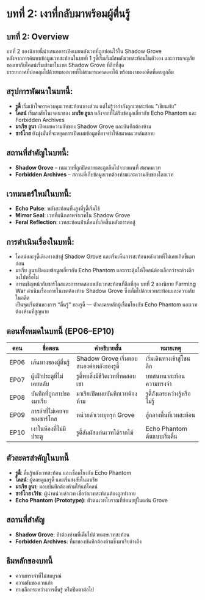 # บทที่ 2: เงาที่กลับมาพร้อมผู้ตื่นรู้
 
 ## บทที่ 2: Overview
 
 บทที่ 2 ของนิยายนี้นำเสนอการเปิดเผยพลังเวทที่ถูกซ่อนไว้ใน Shadow Grove  
 หลังจากการค้นพบข้อมูลเวทสะท้อนในบทที่ 1 รูดี้เริ่มสัมผัสพลังเวทสะท้อนในตัวเอง และการผจญภัยของเขากับไคลน์เริ่มเข้ามาในเขต Shadow Grove ที่ลึกที่สุด  
 บรรยากาศที่ปกคลุมไปด้วยหมอกเวทที่ไม่สามารถคาดเดาได้ พร้อมเงาของอดีตที่เคยถูกลืม
 
 ## สรุปการพัฒนาในบทนี้:
 - **รูดี้** เริ่มเข้าใจการควบคุมเวทสะท้อนบางส่วน แต่ไม่รู้ว่ากำลังถูกเวทสะท้อน "เขียนทับ"
 - **ไคลน์** เริ่มสงสัยในเจตนาของ **มาเรีย ลูนา** หลังจากที่ได้รับข้อมูลเกี่ยวกับ Echo Phantom และ Forbidden Archives
 - **มาเรีย ลูนา** เปิดเผยความลับของ Shadow Grove และบันทึกต้องห้าม
 - **ซาร์โกส** ยังมุ่งมั่นที่จะหยุดการเปิดเผยข้อมูลที่อาจทำให้สมาคมเวทล่มสลาย
 
 ## สถานที่สำคัญในบทนี้:
 - **Shadow Grove** – เขตเวทที่ถูกปิดตายและถูกลืมไปจากแผนที่ สมาคมเวท  
 - **Forbidden Archives** – สถานที่เก็บข้อมูลเวทต้องห้ามและความลับของโลกเวท
 
 ## เวทมนตร์ใหม่ในบทนี้:
 - **Echo Pulse**: พลังสะท้อนขั้นสูงที่รูดี้เริ่มใช้
 - **Mirror Seal**: เวทที่ผนึกภาพจำเวทใน Shadow Grove
 - **Feral Reflection**: เวทสะท้อนป่าเถื่อนที่เกิดขึ้นหลังการต่อสู้
 
 ## การดำเนินเรื่องในบทนี้:
 - ไคลน์และรูดี้เดินทางเข้าสู่ Shadow Grove และเริ่มเห็นการสะท้อนพลังเวทที่ไม่เคยเกิดขึ้นมาก่อน
 - มาเรีย ลูนาเปิดเผยข้อมูลเกี่ยวกับ Echo Phantom และกระตุ้นให้ไคลน์ต้องเลือกว่าจะล่วงลึกลงไปหรือไม่
 - การเผชิญหน้ากับซาร์โกสและการทดสอบพลังเวทสะท้อนที่ลึกที่สุด
 บทที่ 2 ของนิยาย Farming War ดำเนินเรื่องภายในเขตต้องห้าม Shadow Grove ซึ่งเต็มไปด้วยเวทสะท้อนและความลับในอดีต  
 เป็นจุดเริ่มต้นของการ “ตื่นรู้” ของรูดี้ — ตัวละครหลักผู้เชื่อมโยงกับ Echo Phantom และเวทต้องห้ามที่สูญหาย
 
 ## ตอนทั้งหมดในบทนี้ (EP06–EP10)
 
 | ตอน | ชื่อตอน | คำอธิบายสั้น | หมายเหตุ |
 |-----|----------|----------------|-----------|
 | EP06 | เส้นทางของผู้ตื่นรู้ | Shadow Grove เริ่มตอบสนองต่อพลังของรูดี้ | เริ่มเดินทางเข้าสู่โซนลึก |
 | EP07 | ผู้เฝ้าประตูที่ไม่เคยหลับ | รูดี้พบสิ่งมีชีวิตเวทที่ทดสอบเขา | บทสนทนาสะท้อนความทรงจำ |
 | EP08 | บันทึกที่ถูกสาปของมาเรีย | มาเรียเปิดเผยบันทึกเวทต้องห้าม | รูดี้ลังเลระหว่างรู้หรือไม่รู้ |
 | EP09 | การล่าที่ไม่เคยจบของซาร์โกส | หน่วยล่าเวทบุกรุก Grove | สู้กลางพื้นที่เวทสะท้อน |
 | EP10 | เงาในห้องที่ไม่มีประตู | รูดี้สัมผัสแก่นเวทใต้รากไม้ | Echo Phantom ต้นแบบเริ่มตื่น |
 
 ## ตัวละครสำคัญในบทนี้
 
 - **รูดี้**: ตื่นรู้พลังเวทสะท้อน และเชื่อมโยงกับ Echo Phantom
 - **ไคลน์**: ผู้คอยดูแลรูดี้ และเริ่มสงสัยในมาเรีย
 - **มาเรีย ลูนา**: มอบบันทึกต้องห้ามให้แก่ไคลน์
 - **ซาร์โกส เวิร์ธ**: ผู้นำหน่วยล่าเวท เชื่อว่าเวทสะท้อนต้องถูกทำลาย
 - **Echo Phantom (Prototype)**: ตัวตนเวทโบราณที่ซ่อนอยู่ในแก่น Grove
 
 ## สถานที่สำคัญ
 
 - **Shadow Grove**: ป่าต้องห้ามที่เต็มไปด้วยเศษเวทสะท้อน
 - **Forbidden Archives**: ที่มาของบันทึกต้องห้ามซึ่งมาเรียอ้างถึง
 
 ## ธีมหลักของบทนี้
 
 - ความทรงจำที่ไม่สมบูรณ์
 - ความลับของเวทเก่า
 - ทางเลือกระหว่างการตื่นรู้ หรือปิดตาต่อไป

